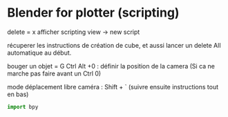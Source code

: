 # Blender for plotter (scripting)

delete = x
afficher scripting view -> new script

récuperer les instructions de création de cube, et aussi lancer un delete All automatique au début.

bouger un objet = G
Ctrl Alt +0 : définir la position de la camera
(Si ca ne marche pas faire avant un Ctrl 0)

mode déplacement libre caméra : Shift + ` (suivre ensuite instructions tout en bas)


```python
import bpy
```